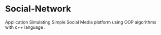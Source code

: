 # Social-Network
Application Simulating Simple Social Media platform using OOP algorithms with c++ language .
